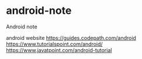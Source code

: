 # android-note
Android note

android website 
  https://guides.codepath.com/android
  https://www.tutorialspoint.com/android/
  https://www.javatpoint.com/android-tutorial

